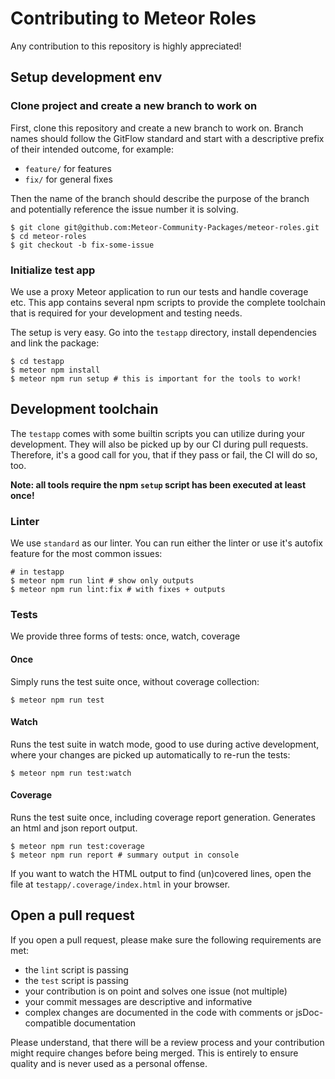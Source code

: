 # Contributing to Meteor Roles

Any contribution to this repository is highly appreciated!

## Setup development env

### Clone project and create a new branch to work on

First, clone this repository and create a new branch to work on.
Branch names should follow the GitFlow standard and start with a descriptive prefix of their intended outcome, for example:

- `feature/` for features
- `fix/` for general fixes

Then the name of the branch should describe the purpose of the branch and potentially reference the issue number it is solving.

```shell
$ git clone git@github.com:Meteor-Community-Packages/meteor-roles.git
$ cd meteor-roles
$ git checkout -b fix-some-issue
```

### Initialize test app

We use a proxy Meteor application to run our tests and handle coverage etc.
This app contains several npm scripts to provide the complete toolchain that is required
for your development and testing needs.

The setup is very easy. Go into the `testapp` directory, install dependencies and link
the package:

```shell
$ cd testapp
$ meteor npm install
$ meteor npm run setup # this is important for the tools to work!
```

## Development toolchain

The `testapp` comes with some builtin scripts you can utilize during your development.
They will also be picked up by our CI during pull requests.
Therefore, it's a good call for you, that if they pass or fail, the CI will do so, too.

**Note: all tools require the npm `setup` script has been executed at least once!**

### Linter

We use `standard` as our linter. You can run either the linter or use it's autofix feature for
the most common issues:

```shell
# in testapp
$ meteor npm run lint # show only outputs
$ meteor npm run lint:fix # with fixes + outputs
```

### Tests

We provide three forms of tests: once, watch, coverage

#### Once

Simply runs the test suite once, without coverage collection:

```shell
$ meteor npm run test
```

#### Watch

Runs the test suite in watch mode, good to use during active development, where your changes
are picked up automatically to re-run the tests:

```shell
$ meteor npm run test:watch
```

#### Coverage

Runs the test suite once, including coverage report generation.
Generates an html and json report output.

```shell
$ meteor npm run test:coverage
$ meteor npm run report # summary output in console
```

If you want to watch the HTML output to find (un)covered lines, open
the file at `testapp/.coverage/index.html` in your browser.

## Open a pull request

If you open a pull request, please make sure the following requirements are met:

- the `lint` script is passing
- the `test` script is passing
- your contribution is on point and solves one issue (not multiple)
- your commit messages are descriptive and informative
- complex changes are documented in the code with comments or jsDoc-compatible documentation

Please understand, that there will be a review process and your contribution
might require changes before being merged. This is entirely to ensure quality and is
never used as a personal offense.
